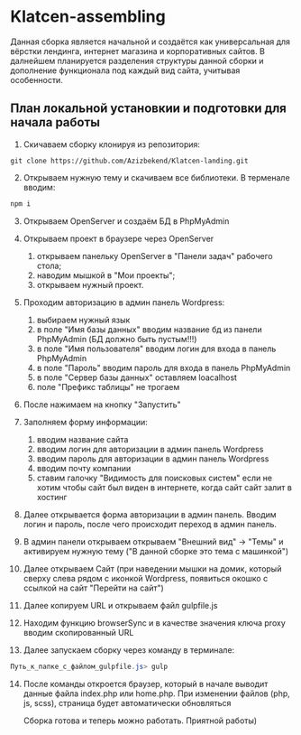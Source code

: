 ﻿# Klatcen-assembling
 Данная сборка является начальной и создаётся как универсальная для вёрстки лендинга, интернет магазина и корпоративных сайтов. В далнейшем планируется разделения структуры данной сборки и дополнение функционала под каждый вид сайта, учитывая особенности.

 ## План локальной установкии и подготовки для начала работы
 
1. Скичаваем сборку клонируя из репозитория:
```Git Bash
git clone https://github.com/Azizbekend/Klatcen-landing.git
```

2. Открываем нужную тему и скачиваем все библиотеки. В терменале вводим:
```powershell
npm i
```

3. Открываем OpenServer и создаём БД в PhpMyAdmin
4. Открываем проект в браузере через OpenServer
	1. открываем панельку OpenServer в "Панели задач" рабочего стола; 
	2. наводим мышкой в "Мои проекты";
	3. открываем нужный проект.

5. Проходим авторизацию в админ панель Wordpress:
	1. выбираем нужный язык
	2. в поле "Имя базы данных" вводим название бд из панели PhpMyAdmin (БД должно быть пустым!!!)
	3. в поле "Имя пользователя" вводим логин для входа в панель PhpMyAdmin
	4. в поле "Пароль" вводим пароль для входа в панель PhpMyAdmin
	5. в поле "Сервер базы данных" оставляем loacalhost
	6. поле "Префикс таблицы" не трогаем
6. После нажимаем на кнопку "Запустить"
7. Заполняем форму информации:
	1. вводим название сайта
	2. вводим логин для авторизации в админ панель Wordpress
	3. вводим пароль для авторизации в админ панель Wordpress
	4. вводим почту компании
	5. ставим галочку "Видимость для поисковых систем" если не хотим чтобы сайт был виден в интернете, когда сайт сайт залит в хостинг
8. Далее открывается форма авторизации в админ панель.  Вводим логин  и пароль, после чего происходит переход в админ панель.
9. В админ панели открываем открываем "Внешний вид" -> "Темы" и активируем нужную тему ("В данной сборке это тема с машинкой")
10. Далее открываем Сайт (при наведении мышки на домик, который сверху слева рядом с иконкой Wordpress, появиться окошко с ссылкой на сайт "Перейти на сайт")
11. Далее копируем URL и открываем файл gulpfile.js
12. Находим функцию browserSync и в качестве значения ключа proxy вводим скопированный URL
13. Далее запускаем сборку через команду в терминале:

```PowerShell
Путь_к_папке_с_файлом_gulpfile.js> gulp
```
14. После команды откроется браузер, который в начале выводит данные файла index.php или home.php. При изменении файлов (php, js, scss), страница будет автоматически обновляться

	Сборка готова и теперь можно работать. Приятной работы)